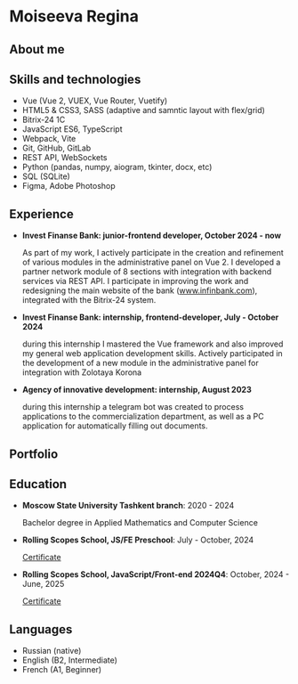 # Moiseeva Regina

## About me

## Skills and technologies

* Vue (Vue 2, VUEX, Vue Router, Vuetify)
* HTML5 & CSS3, SASS (adaptive and samntic layout with flex/grid)
* Bitrix-24 1C
* JavaScript ES6, TypeScript
* Webpack, Vite
* Git, GitHub, GitLab
* REST API, WebSockets
* Python (pandas, numpy, aiogram, tkinter, docx, etc)
* SQL (SQLite)
* Figma, Adobe Photoshop

## Experience

- **Invest Finanse Bank: junior-frontend developer, October 2024 - now**

    As part of my work, I actively participate in the creation and refinement of various modules in the administrative panel on Vue 2. I developed a partner network module of 8 sections with integration with backend services via REST API. I participate in improving the work and redesigning the main website of the bank (www.infinbank.com), integrated with the Bitrix-24 system.

- **Invest Finanse Bank: internship, frontend-developer, July - October 2024**

    during this internship I mastered the Vue framework and also improved my general web application development skills. Actively participated in the development of a new module in the administrative panel for integration with Zolotaya Korona

- **Agency of innovative development: internship, August 2023**
    
    during this internship a telegram bot was created to process applications to the commercialization department, as well as a PC application for automatically filling out documents.

## Portfolio



## Education

- **Moscow State University Tashkent branch**: 2020 - 2024

    Bachelor degree in Applied Mathematics and Computer Science 

- **Rolling Scopes School, JS/FE Preschool**: July - October, 2024

    [Сertificate](https://app.rs.school/certificate/mu347bbt)

- **Rolling Scopes School, JavaScript/Front-end 2024Q4**: October, 2024 - June, 2025

    [Сertificate](https://app.rs.school/certificate/mu347bbt)

## Languages
- Russian (native)
- English (B2, Intermediate)
- French (A1, Beginner)
